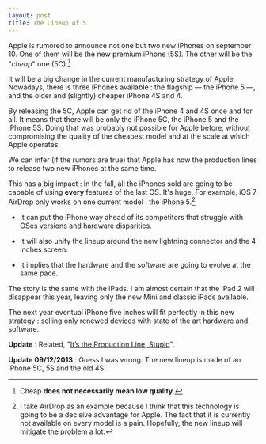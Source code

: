```yaml
---
layout: post
title: The Lineup of 5
---
```


Apple is rumored to announce not one but two new iPhones on september 10. One of them will be the new premium iPhone (5S). The other will be the "_cheap_" one (5C).[^1]

It will be a big change in the current manufacturing strategy of Apple. Nowadays, there is three iPhones available : the flagship — the iPhone 5 —, and the older and (slightly) cheaper iPhone 4S and 4.

By releasing the 5C, Apple can get rid of the iPhone 4 and 4S once and for all. It means that there will be only the iPhone 5C, the iPhone 5 and the iPhone 5S. Doing that was probably not possible for Apple before, without compromising the quality of the cheapest model and at the scale at which Apple operates.

We can infer (if the rumors are true) that Apple has now the production lines to release two new iPhones at the same time.

This has a big impact : In the fall, all the iPhones sold are going to be capable of using **every** features of the last OS. It's huge. For example, iOS 7 AirDrop only works on one current model : the iPhone 5.[^2]

* It can put the iPhone way ahead of its competitors that struggle with OSes versions and hardware disparities.

* It will also unify the lineup around the new lightning connector and the 4 inches screen.

* It implies that the hardware and the software are going to evolve at the same pace.

The story is the same with the iPads. I am almost certain that the iPad 2 will disappear this year, leaving only the new Mini and classic iPads available.

The next year eventual iPhone five inches will fit perfectly in this new strategy : selling only renewed devices with state of the art hardware and software.

**Update** : Related, "[It’s the Production Line, Stupid](http://furbo.org/2013/08/15/its-the-production-line-stupid/)".

**Update 09/12/2013** : Guess I was wrong. The new lineup is made of an iPhone 5C, 5S and the old 4S.

[^1]: Cheap **does not necessarily mean low quality**.

[^2]: I take AirDrop as an example because I think that this technology is going to be a decisive advantage for Apple. The fact that it is currently not available on every model is a pain. Hopefully, the new lineup will mitigate the problem a lot.

